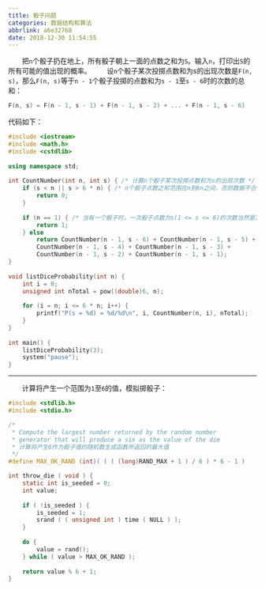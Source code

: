 ```yaml
---
title: 骰子问题
categories: 数据结构和算法
abbrlink: a6e32768
date: 2018-12-30 11:54:55
---
```

&emsp;&emsp;把`n`个骰子扔在地上，所有骰子朝上一面的点数之和为`S`。输入`n`，打印出`S`的所有可能的值出现的概率。
&emsp;&emsp;设`n`个骰子某次投掷点数和为s的出现次数是`F(n, s)`，那么`F(n, s)`等于`n - 1`个骰子投掷的点数和为`s - 1`至`s - 6`时的次数的总和：

``` c
F(n, s) = F(n - 1, s - 1) + F(n - 1, s - 2) + ... + F(n - 1, s - 6)
```

代码如下：

``` cpp
#include <iostream>
#include <math.h>
#include <cstdlib>
​
using namespace std;
​
int CountNumber(int n, int s) { /* 计算n个骰子某次投掷点数和为s的出现次数 */
    if (s < n || s > 6 * n) { /* n个骰子点数之和范围在n到6n之间，否则数据不合法 */
        return 0;
    }
​
    if (n == 1) { /* 当有一个骰子时，一次骰子点数为s(1 <= s <= 6)的次数当然是1 */
        return 1;
    } else
        return CountNumber(n - 1, s - 6) + CountNumber(n - 1, s - 5) +
        CountNumber(n - 1, s - 4) + CountNumber(n - 1, s - 3) +
        CountNumber(n - 1, s - 2) + CountNumber(n - 1, s - 1);
}
​
void listDiceProbability(int n) {
    int i = 0;
    unsigned int nTotal = pow((double)6, n);
​
    for (i = n; i <= 6 * n; i++) {
        printf("P(s = %d) = %d/%d\n", i, CountNumber(n, i), nTotal);
    }
}
​
int main() {
    listDiceProbability(3);
    system("pause");
}
```

---

&emsp;&emsp;计算将产生一个范围为`1`至`6`的值，模拟掷骰子：

``` c
#include <stdlib.h>
#include <stdio.h>

/*
 * Compute the largest number returned by the random number
 * generator that will produce a six as the value of the die
 * 计算将产生6作为骰子值的随机数生成函数所返回的最大值
 */
#define MAX_OK_RAND (int)( ( ( (long)RAND_MAX + 1 ) / 6 ) * 6 - 1 )

int throw_die ( void ) {
    static int is_seeded = 0;
    int value;
​
    if ( !is_seeded ) {
        is_seeded = 1;
        srand ( ( unsigned int ) time ( NULL ) );
    }
​
    do {
        value = rand();
    } while ( value > MAX_OK_RAND );
​
    return value % 6 + 1;
}
```